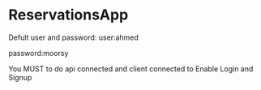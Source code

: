 # ReservationsApp

Defult user and password:
user:ahmed

password:moorsy

You MUST to do api connected and client connected to Enable Login and Signup
